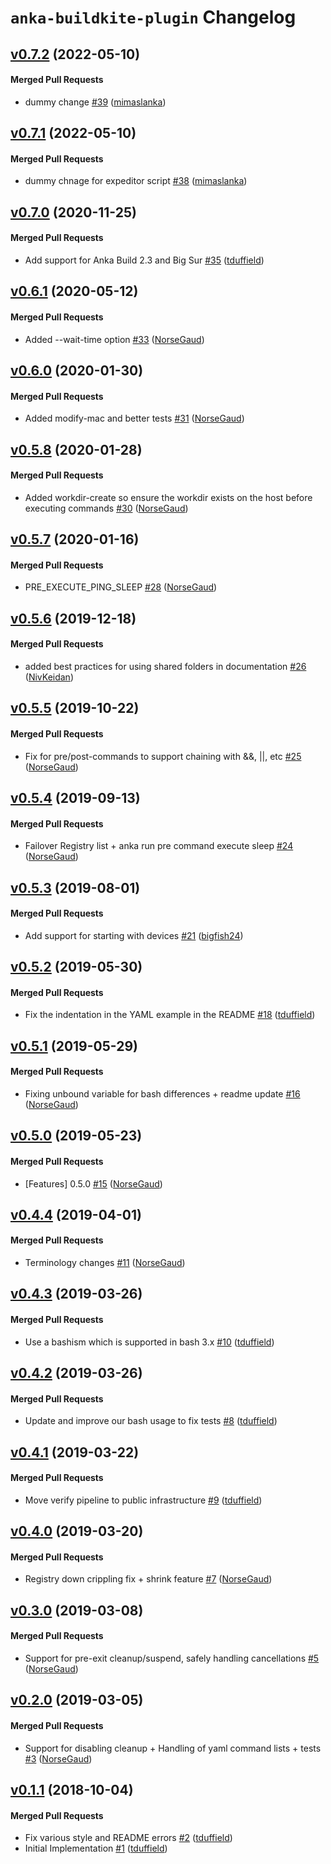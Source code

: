# `anka-buildkite-plugin` Changelog

<!-- latest_release 0.7.2 -->
## [v0.7.2](https://github.com/chef/anka-buildkite-plugin/tree/v0.7.2) (2022-05-10)

#### Merged Pull Requests
- dummy change [#39](https://github.com/chef/anka-buildkite-plugin/pull/39) ([mimaslanka](https://github.com/mimaslanka))
<!-- latest_release -->

## [v0.7.1](https://github.com/chef/anka-buildkite-plugin/tree/v0.7.1) (2022-05-10)

#### Merged Pull Requests
- dummy chnage for expeditor script [#38](https://github.com/chef/anka-buildkite-plugin/pull/38) ([mimaslanka](https://github.com/mimaslanka))

## [v0.7.0](https://github.com/chef/anka-buildkite-plugin/tree/v0.7.0) (2020-11-25)

#### Merged Pull Requests
- Add support for Anka Build 2.3 and Big Sur [#35](https://github.com/chef/anka-buildkite-plugin/pull/35) ([tduffield](https://github.com/tduffield))

## [v0.6.1](https://github.com/chef/anka-buildkite-plugin/tree/v0.6.1) (2020-05-12)

#### Merged Pull Requests
- Added --wait-time option [#33](https://github.com/chef/anka-buildkite-plugin/pull/33) ([NorseGaud](https://github.com/NorseGaud))

## [v0.6.0](https://github.com/chef/anka-buildkite-plugin/tree/v0.6.0) (2020-01-30)

#### Merged Pull Requests
- Added modify-mac and better tests [#31](https://github.com/chef/anka-buildkite-plugin/pull/31) ([NorseGaud](https://github.com/NorseGaud))

## [v0.5.8](https://github.com/chef/anka-buildkite-plugin/tree/v0.5.8) (2020-01-28)

#### Merged Pull Requests
- Added workdir-create so ensure the workdir exists on the host before executing commands [#30](https://github.com/chef/anka-buildkite-plugin/pull/30) ([NorseGaud](https://github.com/NorseGaud))

## [v0.5.7](https://github.com/chef/anka-buildkite-plugin/tree/v0.5.7) (2020-01-16)

#### Merged Pull Requests
- PRE_EXECUTE_PING_SLEEP [#28](https://github.com/chef/anka-buildkite-plugin/pull/28) ([NorseGaud](https://github.com/NorseGaud))

## [v0.5.6](https://github.com/chef/anka-buildkite-plugin/tree/v0.5.6) (2019-12-18)

#### Merged Pull Requests
- added best practices for using shared folders in documentation [#26](https://github.com/chef/anka-buildkite-plugin/pull/26) ([NivKeidan](https://github.com/NivKeidan))

## [v0.5.5](https://github.com/chef/anka-buildkite-plugin/tree/v0.5.5) (2019-10-22)

#### Merged Pull Requests
- Fix for pre/post-commands to support chaining with &amp;&amp;, ||, etc [#25](https://github.com/chef/anka-buildkite-plugin/pull/25) ([NorseGaud](https://github.com/NorseGaud))

## [v0.5.4](https://github.com/chef/anka-buildkite-plugin/tree/v0.5.4) (2019-09-13)

#### Merged Pull Requests
- Failover Registry list + anka run pre command execute sleep [#24](https://github.com/chef/anka-buildkite-plugin/pull/24) ([NorseGaud](https://github.com/NorseGaud))

## [v0.5.3](https://github.com/chef/anka-buildkite-plugin/tree/v0.5.3) (2019-08-01)

#### Merged Pull Requests
- Add support for starting with devices [#21](https://github.com/chef/anka-buildkite-plugin/pull/21) ([bigfish24](https://github.com/bigfish24))

## [v0.5.2](https://github.com/chef/anka-buildkite-plugin/tree/v0.5.2) (2019-05-30)

#### Merged Pull Requests
- Fix the indentation in the YAML example in the README [#18](https://github.com/chef/anka-buildkite-plugin/pull/18) ([tduffield](https://github.com/tduffield))

## [v0.5.1](https://github.com/chef/anka-buildkite-plugin/tree/v0.5.1) (2019-05-29)

#### Merged Pull Requests
- Fixing unbound variable for bash differences + readme update [#16](https://github.com/chef/anka-buildkite-plugin/pull/16) ([NorseGaud](https://github.com/NorseGaud))

## [v0.5.0](https://github.com/chef/anka-buildkite-plugin/tree/v0.5.0) (2019-05-23)

#### Merged Pull Requests
- [Features] 0.5.0 [#15](https://github.com/chef/anka-buildkite-plugin/pull/15) ([NorseGaud](https://github.com/NorseGaud))

## [v0.4.4](https://github.com/chef/anka-buildkite-plugin/tree/v0.4.4) (2019-04-01)

#### Merged Pull Requests
- Terminology changes [#11](https://github.com/chef/anka-buildkite-plugin/pull/11) ([NorseGaud](https://github.com/NorseGaud))

## [v0.4.3](https://github.com/chef/anka-buildkite-plugin/tree/v0.4.3) (2019-03-26)

#### Merged Pull Requests
- Use a bashism which is supported in bash 3.x [#10](https://github.com/chef/anka-buildkite-plugin/pull/10) ([tduffield](https://github.com/tduffield))

## [v0.4.2](https://github.com/chef/anka-buildkite-plugin/tree/v0.4.2) (2019-03-26)

#### Merged Pull Requests
- Update and improve our bash usage to fix tests [#8](https://github.com/chef/anka-buildkite-plugin/pull/8) ([tduffield](https://github.com/tduffield))

## [v0.4.1](https://github.com/chef/anka-buildkite-plugin/tree/v0.4.1) (2019-03-22)

#### Merged Pull Requests
- Move verify pipeline to public infrastructure [#9](https://github.com/chef/anka-buildkite-plugin/pull/9) ([tduffield](https://github.com/tduffield))

## [v0.4.0](https://github.com/chef/anka-buildkite-plugin/tree/v0.4.0) (2019-03-20)

#### Merged Pull Requests
- Registry down crippling fix + shrink feature [#7](https://github.com/chef/anka-buildkite-plugin/pull/7) ([NorseGaud](https://github.com/NorseGaud))

## [v0.3.0](https://github.com/chef/anka-buildkite-plugin/tree/v0.3.0) (2019-03-08)

#### Merged Pull Requests
- Support for pre-exit cleanup/suspend, safely handling cancellations [#5](https://github.com/chef/anka-buildkite-plugin/pull/5) ([NorseGaud](https://github.com/NorseGaud))

## [v0.2.0](https://github.com/chef/anka-buildkite-plugin/tree/v0.2.0) (2019-03-05)

#### Merged Pull Requests
- Support for disabling cleanup + Handling of yaml command lists + tests [#3](https://github.com/chef/anka-buildkite-plugin/pull/3) ([NorseGaud](https://github.com/NorseGaud))

## [v0.1.1](https://github.com/chef/anka-buildkite-plugin/tree/v0.1.1) (2018-10-04)

#### Merged Pull Requests
- Fix various style and README errors [#2](https://github.com/chef/anka-buildkite-plugin/pull/2) ([tduffield](https://github.com/tduffield))
- Initial Implementation [#1](https://github.com/chef/anka-buildkite-plugin/pull/1) ([tduffield](https://github.com/tduffield))